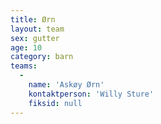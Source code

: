 ```yaml
---
title: Ørn
layout: team
sex: gutter
age: 10
category: barn
teams:
  -
    name: 'Askøy Ørn'
    kontaktperson: 'Willy Sture'
    fiksid: null
---
```

